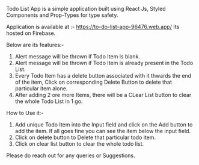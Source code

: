 Todo List App is a simple application built using React Js, Styled Components and Prop-Types for type safety. 

Application is available at :- https://to-do-list-app-96476.web.app/ Its hosted on Firebase.

Below are its features:-

1. Alert message will be thrown if Todo Item is blank. 
2. Alert message will be thrown if Todo Item is already present in the Todo List. 
3. Every Todo Item has a delete button associated with it thwards the end of the item, Click on corresponding Delete Button to delete that particular item alone. 
4. After adding 2 ore more Items, there will be a CLear List button to clear the whole Todo List in 1 go.

How to Use it:-
1. Add unique Todo Item into the Input field and click on the Add button to add the item. If all goes fine you can see the item below the input field.
2. Click on delete button to Delete that particular todo item.
3. Click on clear list button to clear the whole todo list.


Please do reach out for any queries or Suggestions. 
